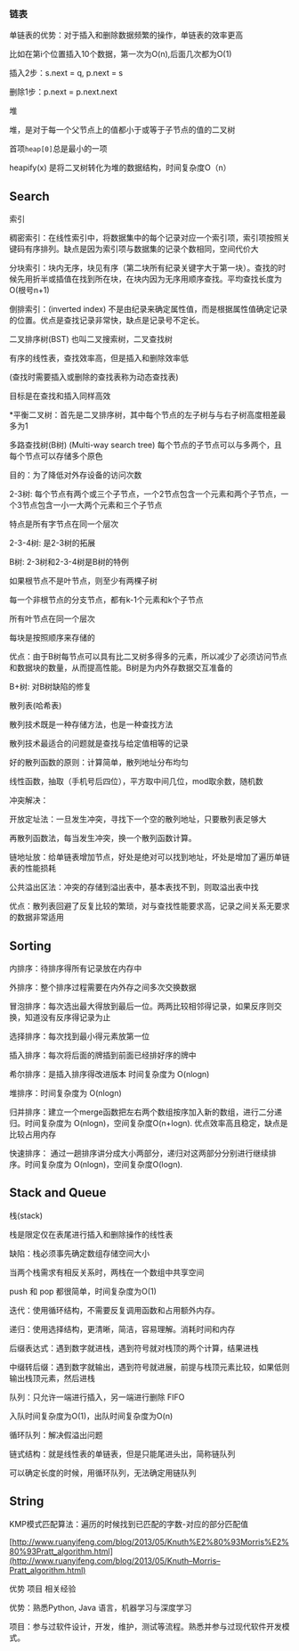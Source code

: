 ### 链表

单链表的优势：对于插入和删除数据频繁的操作，单链表的效率更高

比如在第i个位置插入10个数据，第一次为O(n),后面几次都为O(1)

插入2步：s.next = q, p.next = s

删除1步：p.next = p.next.next



堆

堆，是对于每一个父节点上的值都小于或等于子节点的值的二叉树

首项`heap[0]`总是最小的一项

heapify(x) 是将二叉树转化为堆的数据结构，时间复杂度O（n）

## Search

索引

稠密索引：在线性索引中，将数据集中的每个记录对应一个索引项，索引项按照关键码有序排列。缺点是因为索引项与数据集的记录个数相同，空间代价大

分块索引：块内无序，块见有序（第二块所有纪录关键字大于第一块）。查找的时候先用折半或插值在找到所在块，在块内因为无序用顺序查找。平均查找长度为O(根号n+1)

倒排索引：(inverted index) 不是由纪录来确定属性值，而是根据属性值确定记录的位置。优点是查找记录非常快，缺点是记录号不定长。



二叉排序树(BST) 也叫二叉搜索树，二叉查找树

有序的线性表，查找效率高，但是插入和删除效率低

(查找时需要插入或删除的查找表称为动态查找表)

目标是在查找和插入同样高效

*平衡二叉树：首先是二叉排序树，其中每个节点的左子树与与右子树高度相差最多为1



多路查找树(B树) (Multi-way search tree) 每个节点的子节点可以与多两个，且每个节点可以存储多个原色

目的：为了降低对外存设备的访问次数

2-3树: 每个节点有两个或三个子节点，一个2节点包含一个元素和两个子节点，一个3节点包含一小一大两个元素和三个子节点

特点是所有字节点在同一个层次

2-3-4树: 是2-3树的拓展

B树: 2-3树和2-3-4树是B树的特例

如果根节点不是叶节点，则至少有两棵子树

每一个非根节点的分支节点，都有k-1个元素和k个子节点

所有叶节点在同一个层次

每块是按照顺序来存储的

优点：由于B树每节点可以具有比二叉树多得多的元素，所以减少了必须访问节点和数据块的数量，从而提高性能。B树是为内外存数据交互准备的

B+树: 对B树缺陷的修复



散列表(哈希表)

散列技术既是一种存储方法，也是一种查找方法

散列技术最适合的问题就是查找与给定值相等的记录

好的散列函数的原则：计算简单，散列地址分布均匀

线性函数，抽取（手机号后四位），平方取中间几位，mod取余数，随机数

冲突解决：

开放定址法：一旦发生冲突，寻找下一个空的散列地址，只要散列表足够大

再散列函数法，每当发生冲突，换一个散列函数计算。

链地址放：给单链表增加节点，好处是绝对可以找到地址，坏处是增加了遍历单链表的性能损耗

公共溢出区法：冲突的存储到溢出表中，基本表找不到，则取溢出表中找

优点：散列表回避了反复比较的繁琐，对与查找性能要求高，记录之间关系无要求的数据非常适用





## Sorting

内排序：待排序得所有记录放在内存中

外排序：整个排序过程需要在内外存之间多次交换数据



冒泡排序：每次选出最大得放到最后一位。两两比较相邻得记录，如果反序则交换，知道没有反序得记录为止

选择排序：每次找到最小得元素放第一位

插入排序：每次将后面的牌插到前面已经排好序的牌中



希尔排序：是插入排序得改进版本 时间复杂度为 O(nlogn)

堆排序：时间复杂度为 O(nlogn)

归并排序：建立一个merge函数把左右两个数组按序加入新的数组，进行二分递归。时间复杂度为 O(nlogn)，空间复杂度O(n+logn). 优点效率高且稳定，缺点是比较占用内存

快速排序： 通过一趟排序讲分成大小两部分，递归对这两部分分别进行继续排序。时间复杂度为 O(nlogn)，空间复杂度O(logn).

## Stack and Queue

栈(stack)

栈是限定仅在表尾进行插入和删除操作的线性表

缺陷：栈必须事先确定数组存储空间大小

当两个栈需求有相反关系时，两栈在一个数组中共享空间

push 和 pop 都很简单，时间复杂度为O(1)



迭代：使用循环结构，不需要反复调用函数和占用额外内存。

递归：使用选择结构，更清晰，简洁，容易理解。消耗时间和内存



后缀表达式：遇到数字就进栈，遇到符号就对栈顶的两个计算，结果进栈

中缀转后缀：遇到数字就输出，遇到符号就进展，前提与栈顶元素比较，如果低则输出栈顶元素，然后进栈



队列：只允许一端进行插入，另一端进行删除 FIFO

入队时间复杂度为O(1)，出队时间复杂度为O(n)

循环队列：解决假溢出问题

链式结构：就是线性表的单链表，但是只能尾进头出，简称链队列

可以确定长度的时候，用循环队列，无法确定用链队列

## String

KMP模式匹配算法：遍历的时候找到已匹配的字数-对应的部分匹配值

[http://www.ruanyifeng.com/blog/2013/05/Knuth%E2%80%93Morris%E2%80%93Pratt_algorithm.html](http://www.ruanyifeng.com/blog/2013/05/Knuth–Morris–Pratt_algorithm.html)





优势 项目 相关经验



优势：熟悉Python, Java 语言，机器学习与深度学习

项目：参与过软件设计，开发，维护，测试等流程。熟悉并参与过现代软件开发模式。





